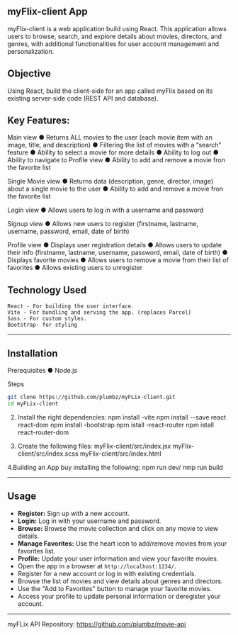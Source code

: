 ## myFlix-client App
myFlix-client is a web application build using React. This application allows users to browse, search, and explore details about movies, directors, and genres, with additional functionalities for user account management and personalization.

## Objective
Using React, build the client-side for an app called myFlix based on its
existing server-side code (REST API and database).


## Key Features:
Main view
● Returns ALL movies to the user (each movie item with an image, title, and description)
● Filtering the list of movies with a “search” feature
● Ability to select a movie for more details
● Ability to log out
● Ability to navigate to Profile view
● Ability to add and remove a movie fron the favorite list

Single Movie view
● Returns data (description, genre, director, image) about a single movie to the user
● Ability to add and remove a movie fron the favorite list

Login view
● Allows users to log in with a username and password

Signup view
● Allows new users to register (firstname, lastname, username, password, email, date of birth)

Profile view
● Displays user registration details
● Allows users to update their info (firstname, lastname, username, password, email, date of birth)
● Displays favorite movies
● Allows users to remove a movie from their list of favorites
● Allows existing users to unregister

## Technology Used
    React - For building the user interface.
    Vite - For bundling and serving the app. (replaces Parcel)
    Sass - For custom styles.
    Bootstrap- for styling
---

## Installation

Prerequisites
● Node.js

Steps
   ```bash
 git clone https://github.com/plumbz/myFLix-client.git
   cd myFLix-client
   ```
2. Install the right dependencies:
npm install -vite
npm install --save react react-dom
npm install -bootstrap
npm istall -react-router
npm istall react-router-dom


3. Create the following files:
myFlix-client/src/index.jsx
myFlix-client/src/index.scss
myFlix-client/src/index.html

4.Building an App buy installing the following:
npm run dev/ nmp run build

---
## Usage

- **Register:** Sign up with a new account.
- **Login:** Log in with your username and password.
- **Browse:** Browse the movie collection and click on any movie to view details.
- **Manage Favorites:** Use the heart icon to add/remove movies from your favorites list.
- **Profile:** Update your user information and view your favorite movies. 
- Open the app in a browser at `http://localhost:1234/`.
- Register for a new account or log in with existing credentials.
- Browse the list of movies and view details about genres and directors.
- Use the "Add to Favorites" button to manage your favorite movies.
- Access your profile to update personal information or deregister your account.

---
myFLix API Repository: https://github.com/plumbz/movie-api
